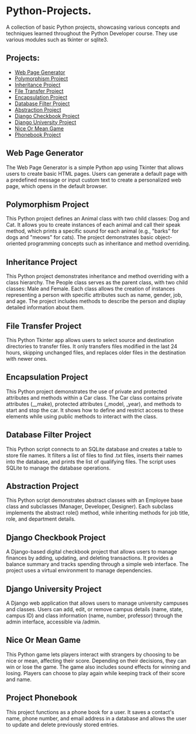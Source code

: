 # Python-Projects.
A collection of basic Python projects, showcasing various concepts and techniques learned throughout the Python Developer course. They use various modules such as tkinter or sqlite3.

## Projects:
* [Web Page Generator](https://github.com/Catherine-Condit/Python-Projects./blob/main/web_page_generator.py)
* [Polymorphism Project](https://github.com/Catherine-Condit/Python-Projects./blob/main/polymorphism.py)
* [Inheritance Project](https://github.com/Catherine-Condit/Python-Projects./blob/main/inheritanceSubmission.py)
* [File Transfer Project](https://github.com/Catherine-Condit/Python-Projects./blob/main/file_transfer.py)
* [Encapsulation Project](https://github.com/Catherine-Condit/Python-Projects./blob/main/encapsulationSubmission.py)
* [Database Filter Project](https://github.com/Catherine-Condit/Python-Projects./blob/main/dbSubmission.py)
* [Abstraction Project](https://github.com/Catherine-Condit/Python-Projects./blob/main/abstractionSubmission.py)
* [Django Checkbook Project](https://github.com/Catherine-Condit/Python-Projects./tree/main/Django_Checkbook_Project)
* [Django University Project](https://github.com/Catherine-Condit/Python-Projects./tree/main/DjangoUniversity)
* [Nice Or Mean Game](https://github.com/Catherine-Condit/Python-Projects./tree/main/niceMeanGame)
* [Phonebook Project](https://github.com/Catherine-Condit/Python-Projects./tree/main/project_phonebook)

## Web Page Generator
The Web Page Generator is a simple Python app using Tkinter that allows users to create basic HTML pages. Users can generate a default page with a predefined message or input custom text to create a personalized web page, which opens in the default browser.

## Polymorphism Project
This Python project defines an Animal class with two child classes: Dog and Cat. It allows you to create instances of each animal and call their speak method, which prints a specific sound for each animal (e.g., "barks" for dogs and "meows" for cats). The project demonstrates basic object-oriented programming concepts such as inheritance and method overriding.

## Inheritance Project
This Python project demonstrates inheritance and method overriding with a class hierarchy. The People class serves as the parent class, with two child classes: Male and Female. Each class allows the creation of instances representing a person with specific attributes such as name, gender, job, and age. The project includes methods to describe the person and display detailed information about them.

## File Transfer Project
This Python Tkinter app allows users to select source and destination directories to transfer files. It only transfers files modified in the last 24 hours, skipping unchanged files, and replaces older files in the destination with newer ones.

## Encapsulation Project
This Python project demonstrates the use of private and protected attributes and methods within a Car class. The Car class contains private attributes (__make), protected attributes (_model, _year), and methods to start and stop the car. It shows how to define and restrict access to these elements while using public methods to interact with the class.

## Database Filter Project
This Python script connects to an SQLite database and creates a table to store file names. It filters a list of files to find .txt files, inserts their names into the database, and prints the list of qualifying files. The script uses SQLite to manage the database operations.

## Abstraction Project
This Python script demonstrates abstract classes with an Employee base class and subclasses (Manager, Developer, Designer). Each subclass implements the abstract role() method, while inheriting methods for job title, role, and department details.

## Django Checkbook Project
A Django-based digital checkbook project that allows users to manage finances by adding, updating, and deleting transactions. It provides a balance summary and tracks spending through a simple web interface. The project uses a virtual environment to manage dependencies.

## Django University Project
A Django web application that allows users to manage university campuses and classes. Users can add, edit, or remove campus details (name, state, campus ID) and class information (name, number, professor) through the admin interface, accessible via /admin.

## Nice Or Mean Game
This Python game lets players interact with strangers by choosing to be nice or mean, affecting their score. Depending on their decisions, they can win or lose the game. The game also includes sound effects for winning and losing. Players can choose to play again while keeping track of their score and name.

## Project Phonebook
This project functions as a phone book for a user. It saves a contact's name, phone number, and email address in a database and allows the user to update and delete previously stored entries.
